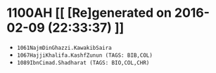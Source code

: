# 1100AH [[ [Re]generated on 2016-02-09 (22:33:37) ]]

* `1061NajmDinGhazzi.KawakibSaira`
* `1067HajjiKhalifa.KashfZunun (TAGS: BIB,COL)`
* `1089IbnCimad.Shadharat (TAGS: BIO,COL,CHR)`
